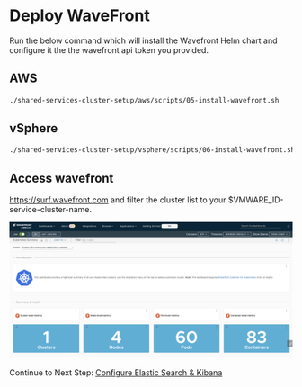 # Deploy WaveFront

Run the below command which will install the Wavefront Helm chart and configure it the the wavefront api token you provided.

## AWS

```bash
./shared-services-cluster-setup/aws/scripts/05-install-wavefront.sh
```

## vSphere

```bash
./shared-services-cluster-setup/vsphere/scripts/06-install-wavefront.sh
```

## Access wavefront

https://surf.wavefront.com and filter the cluster list to your $VMWARE_ID-service-cluster-name.


![mgmt-cls-2](../img/shared-cls-8.png)

Continue to Next Step: [Configure Elastic Search & Kibana](06-install-elasticsearch-kibana.md)
